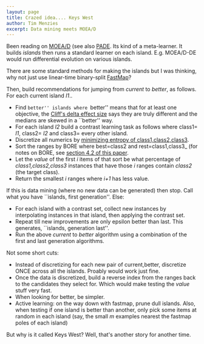 ```yaml
---
layout: page
title: Crazed idea.... Keys West
author: Tim Menzies
excerpt: Data mining meets MOEA/D 
---
```


Been reading on
[MOEA/D](http://citeseerx.ist.psu.edu/viewdoc/summary?doi=10.1.1.320.1222&rank=1)
(see also
[PADE](http://pagmo.sourceforge.net/pygmo/documentation/algorithms.html#PyGMO.algorithm.pade). Its
kind of a meta-learner. It builds _islands_ then
runs a standard learner on each
island. E.g. MOEA/D-DE would run differential
evolution on various islands.

There are some standard methods for making the
islands but I was thinking, why not just use linear-time binary-split
[FastMap](https://github.com/ai-se/where/blob/master/where2.py#L26)?

Then, build recommendations for jumping from
_current_ to _better_, as follows.
For each current island _I1_..

+ Find ``better'' islands where ``better''
  means that for at least one objective,
  the [Cliff's delta effect size](https://github.com/ai-se/where/blob/5428935fd8138ed83c2bef2800d2b525bb80e949/cliff.py)  says they are truly
	   different and the medians are skewed in a ``better'' way.
+ For each island _I2_ build a contrast learning task as follows
  where class1= _I1_, class2= _I2_ and class3= every other island.
+ Discretize all numerics by
  [minimizing entropy of class1,class2,class3](https://github.com/timm/axe/blob/master/old/ediv.py).
+ Sort the ranges by
  BORE where  best=class2 and rest=class1,class3_ (for notes on BORE,
  see [section 4.2  of this paper](http://menzies.us/pdf/07casease.pdf).
+ Let the _value_ of the first _i_ items of that sort be what percentage
  of _class1,class2,class3_ instances that have those _i_ ranges
  contain _class2_ (the target class).
+ Return the smallest _i_ ranges where _i+1_ has less value.

If this is data mining (where no new data can be generated) then stop.
Call what you have ``islands, first generation''.
Else:

+ For each island with a contrast set, collect new instances by
  interpolating instances in that island, then applying the contrast set.
+ Repeat till new improvements are only epsilon better than last. This generates, ``islands,
  generation last''.
+ Run the above _current_ to _better_ algorithm using a combination of the first and last generation
  algorithms.

Not some short cuts:

+ Instead of discretizing for each new pair of current,better, discretize ONCE across all the islands. Proably would
  work just fine.
+ Once the data is discretized, build a reverse index from the ranges back to the candidates they select for. Which would make   testing the _value_ stuff very fast.  
+ When looking for better, be simpler. 
+ Active learning: on the way down with fastmap, prune dull islands. Also, when testing if one island is better than another,   only pick some items at random in each island (say, the small _m_ examples nearest the fastmap poles of each island)

But why is it called Keys West? Well, that's another story for another time.

